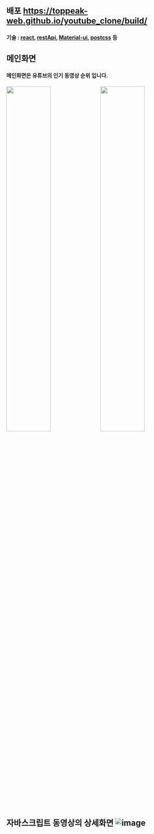 ## 배포 https://toppeak-web.github.io/youtube_clone/build/
#### 기술 : [react](https://reactjs.org/), [restApi](https://ko.wikipedia.org/wiki/REST), [Material-ui](https://material-ui.com/), [postcss](https://postcss.org/) 등
## 메인화면 
#### 메인화면은 유튜브의 인기 동영상 순위 입니다.
<img src=https://user-images.githubusercontent.com/60978437/99555449-b1baa600-2a03-11eb-9e61-24bdfb7f13e9.png width=48% align=letf>
<img src=https://user-images.githubusercontent.com/60978437/99555732-fa725f00-2a03-11eb-8843-bb22d5be0cdd.png width=48% align=letf>

## 자바스크립트 동영상의 상세화면 ![image](https://user-images.githubusercontent.com/60978437/99213868-144c5000-2812-11eb-9d19-561a80fb9685.png)


